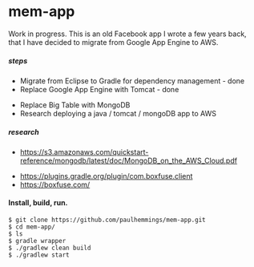 # mem-app

Work in progress. This is an old Facebook app I wrote a few years back, that I have decided to migrate from  Google App Engine to AWS.

##### steps  

* Migrate from Eclipse to Gradle for dependency management - done
* Replace Google App Engine with Tomcat - done
- Replace Big Table with MongoDB
- Research deploying a java / tomcat / mongoDB app to AWS

##### research

* https://s3.amazonaws.com/quickstart-reference/mongodb/latest/doc/MongoDB_on_the_AWS_Cloud.pdf
- https://plugins.gradle.org/plugin/com.boxfuse.client
- https://boxfuse.com/

#### Install, build, run.

````
$ git clone https://github.com/paulhemmings/mem-app.git
$ cd mem-app/
$ ls
$ gradle wrapper
$ ./gradlew clean build
$ ./gradlew start
````
